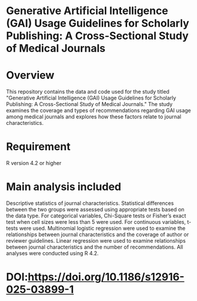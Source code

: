 # Generative Artificial Intelligence (GAI) Usage Guidelines for Scholarly Publishing: A Cross-Sectional Study of Medical Journals
# Overview
This repository contains the data and code used for the study titled "Generative Artificial Intelligence (GAI) Usage Guidelines for Scholarly Publishing: A Cross-Sectional Study of Medical Journals." The study examines the coverage and types of recommendations regarding GAI usage among medical journals and explores how these factors relate to journal characteristics.
# Requirement
R version 4.2 or higher
# Main analysis included
Descriptive statistics of journal characteristics.
Statistical differences between the two groups were assessed using appropriate tests based on the data type. For categorical variables, Chi-Square tests or Fisher’s exact test when cell sizes were less than 5 were used. For continuous variables, t-tests were used. Multinomial logistic regression were used to examine the relationships between journal characteristics and the coverage of author or reviewer guidelines. Linear regression were used to examine relationships between journal characteristics and the number of recommendations. All analyses were conducted using R 4.2.
# DOI:https://doi.org/10.1186/s12916-025-03899-1
